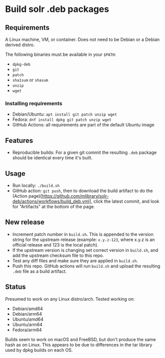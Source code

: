 # Build solr .deb packages
## Requirements
A Linux machine, VM, or container. Does not need to be Debian or a Debian derived distro.

The following binaries must be available in your `$PATH`:
- `dpkg-deb`
- `git`
- `patch`
- `sha1sum` or `shasum`
- `unzip`
- `wget`

### Installing requirements
- Debian/Ubuntu: `apt install git patch unzip wget`
- Fedora: `dnf install dpkg git patch unzip wget`
- GitHub Actions: all requirements are part of the default Ubuntu image

## Features
- Reproducible builds: For a given git commit the resulting `.deb` package should be identical every time it's built.
## Usage
- Run locally: `./build.sh`
- GitHub action: `git push`, then to download the build artifact to do the (Action page)[https://github.com/mlibrary/solr-deb/actions/workflows/build_deb.yml], click the latest commit, and look for "Artifacts" at the bottom of the page.
## New release
- Increment patch number in `build.sh`. This is appended to the version string for the upstream release (example: `x.y.z-123`, where x.y.z is an official release and 123 is the local patch).
- If the upstream version is changing set correct version in `build.sh`, and add the upstream checksum file to this repo.
- Test any diff files and make sure they are applied in `build.sh`.
- Push this repo. GitHub actions will run `build.sh` and upload the resulting `.deb` file as a build artifact.

## Status
Presumed to work on any Linux distro/arch. Tested working on:
- Debian/amd64
- Debian/arm64
- Ubuntu/amd64
- Ubuntu/arm64
- Fedora/arm64

Builds seem to work on macOS and FreeBSD, but don't produce the same hash as on Linux. This appears to be due to differences in the tar library used by dpkg builds on each OS.
